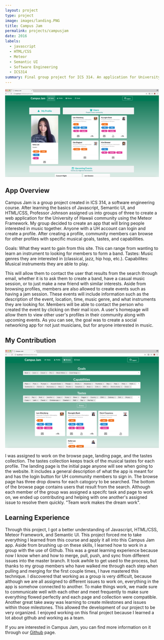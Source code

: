```yaml
---
layout: project
type: project
image: images/landing.PNG
title: Campus Jam
permalink: projects/campusjam
date: 2016
labels:
  - javascript
  - HTML/CSS
  - Meteor
  - Semantic UI
  - Software Engineering
  - ICS314 
summary: Final group project for ICS 314. An application for University of Hawaii community members to meet new people with similar musical interests and goals.
---
```


<img class="ui medium right floated rounded image" src="../images/homePage.png">

## App Overview

Campus Jam is a group project created in ICS 314, a software engineering course. After learning the basics of Javascript, Semantic UI, and HTML/CSS, Professor Johnson assigned us into groups of three to create a web application for the University of Hawaii community using the Meteor Framework. My group decided to create an app that will bring people interested in music together. Anyone with a UH account can login and create a profile. After creating a profile, community members can browse for other profiles with specific musical goals, tastes, and capabilities. 

Goals: What they want to gain from this site. This can range from wanting to learn an instrument to looking for members to form a band.
Tastes: Music genres they are interested in (classical, jazz, hip hop, etc.).
Capabilites: Musical instruments they are able to play.

This will allow them to contact the user that results from the search through email, whether it is to ask them to create a band, have a casual music session, or to just make a new friend with similar interests. Aside from browsing profiles, members are also allowed to create events such as having a jam session. These events will include information such as the description of the event, location, time, music genre, and what instruments they are looking for. Members will be able to contact the person who created the event by clicking on their mail icon. A user's homepage will allow them to view other user's profiles in their community along with upcoming events. As you can see, the goal was to create a social networking app for not just musicians, but for anyone interested in music.

## My Contribution

<img class="ui medium right floated rounded image" src="../images/Browse.png">

I was assigned to work on the browse page, landing page, and the tastes collection. The tastes collection keeps track of the musical tastes for each profile. The landing page is the initial page anyone will see when going to the website. It includes a general description of what the app is meant for and has the login button for UH community members to sign in. The browse page has three drop downs for each catogory to be searched. The bottom of the browse page contains users that result from the search. Although each member of the group was assigned a specifc task and page to work on, we ended up contributing and helping with one another's assigned issue to resolve them quickly. "Team work makes the dream work".

## Learning Experience

Through this project, I got a better understanding of Javascript, HTML/CSS, Meteor Framework, and Semantic UI. This project forced me to take everything I learned from this course and apply it all into this Campus Jam app. Aside from brushing up on these skills, I learned how to work in a group with the use of Github. This was a great learning experience because now I know when and how to merge, pull, push, and sync from different issues into the master branch. It took awhile to get used to the process, but thanks to my group members who have walked me through each step when pulling and merging for the first couple times, I have mastered this technique. I discovered that working as a group is very difficult, because although we are all assigned to different issues to work on, everything in the app is somehow connected to another. To make things work, we made sure to communicate well with each other and meet frequently to make sure everything flowed perfectly and each page and collection were compatible. Another great take away was learning to create milestones and issues within those milestones. This allowed the development of our project to be very organized. I enjoyed working on this final project because I learned a lot about github and working as a team. 

If you are interested in Campus Jam, you can find more information on it through our [Github](https://campusjam.github.io/) page.
